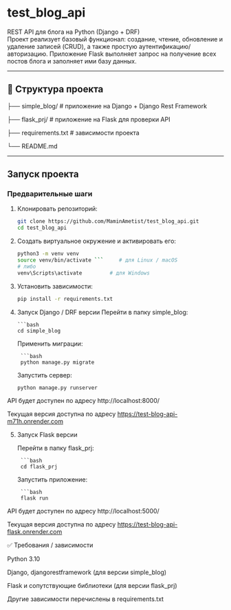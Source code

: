 # test_blog_api

REST API для блога на Python (Django + DRF)  
Проект реализует базовый функционал: создание, чтение, обновление и удаление записей (CRUD), а также простую аутентификацию/авторизацию.
Приложение Flask выполняет запрос на получение всех постов блога и заполняет ими базу данных.

---

## 📂 Структура проекта

├── simple_blog/ # приложение на Django + Django Rest Framework

├── flask_prj/ # приложение на Flask для проверки API

├── requirements.txt # зависимости проекта

└── README.md


---

## Запуск проекта

### Предварительные шаги

1. Клонировать репозиторий:  
   ```bash
   git clone https://github.com/MaminAmetist/test_blog_api.git
   cd test_blog_api

2. Создать виртуальное окружение и активировать его:
    ```bash
    python3 -m venv venv
    source venv/bin/activate ```     # для Linux / macOS
    # либо
    venv\Scripts\activate         # для Windows


3. Установить зависимости:
    ```bash
    pip install -r requirements.txt

4. Запуск Django / DRF версии
   Перейти в папку simple_blog:

       ```bash
       cd simple_blog

   Применить миграции:

        ```bash
        python manage.py migrate

   Запустить сервер:

    ```bash
    python manage.py runserver


API будет доступен по адресу http://localhost:8000/

Текущая версия доступна по адресу https://test-blog-api-m71h.onrender.com

5. Запуск Flask версии

    Перейти в папку flask_prj:

        ```bash
        cd flask_prj

    Запустить приложение:

        ```bash
        flask run

API будет доступен по адресу http://localhost:5000/

Текущая версия доступна по адресу https://test-blog-api-flask.onrender.com

✅ Требования / зависимости

Python 3.10

Django, djangorestframework (для версии simple_blog)

Flask и сопутствующие библиотеки (для версии flask_prj)

Другие зависимости перечислены в requirements.txt
